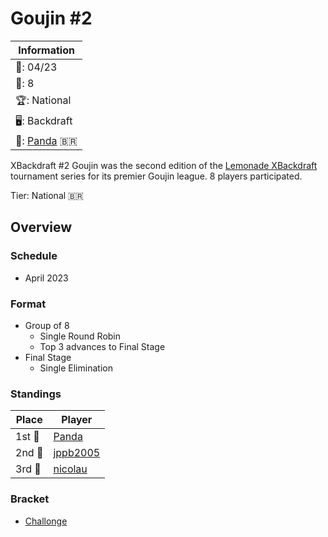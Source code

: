 # Goujin #2

|Information|
|-|
|:calendar:: 04/23|
|:busts_in_silhouette:: 8|
|:trophy:: National|
|:desktop_computer:: Backdraft|
|:1st_place_medal:: [Panda](../../players/brazilian/panda.md) :brazil:|

XBackdraft #2 Goujin was the second edition of the [Lemonade XBackdraft](bdmain.md) tournament series for its premier Goujin league.
8 players participated.

Tier: National :brazil:

## Overview

### Schedule
- April 2023

### Format
- Group of 8
    - Single Round Robin 
    - Top 3 advances to Final Stage
- Final Stage
    - Single Elimination

### Standings

|Place|Player|
|-|-|
|1st :1st_place_medal:| [Panda](../../players/brazilian/panda.md) |
|2nd :2nd_place_medal:| [jppb2005](../../players/brazilian/jppb2005.md) |
|3rd :3rd_place_medal:| [nicolau](../../players/brazilian/nicolau.md) |

### Bracket
- [Challonge](https://challonge.com/xbackdraft2goujin)